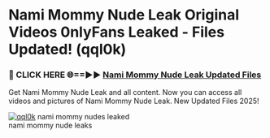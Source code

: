 # Nami Mommy Nude Leak Original Videos 0nlyFans Leaked - Files Updated! (qql0k)

<h3>🔴 CLICK HERE 🌐==►► <a href="https://tinyurl.com/4mcuefdz" rel="nofollow">Nami Mommy Nude Leak Updated Files</a></h3>

Get Nami Mommy Nude Leak and all content. Now you can access all videos and pictures of Nami Mommy Nude Leak. New Updated Files 2025!

[![qql0k](https://i.imgur.com/StAQSOY.gif)](https://tinyurl.com/4mcuefdz)
nami mommy nudes leaked<br>
nami mommy nude leaks